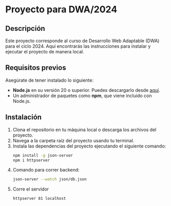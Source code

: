 # Proyecto para DWA/2024

## Descripción
Este proyecto corresponde al curso de Desarrollo Web Adaptable (DWA) para el ciclo 2024. Aquí encontrarás las instrucciones para instalar y ejecutar el proyecto de manera local.

## Requisitos previos
Asegúrate de tener instalado lo siguiente:
- **Node.js** en su versión 20 o superior. Puedes descargarlo desde [aquí](https://nodejs.org/).
- Un administrador de paquetes como **npm**, que viene incluido con Node.js.
  
## Instalación
1. Clona el repositorio en tu máquina local o descarga los archivos del proyecto.
2. Navega a la carpeta raíz del proyecto usando tu terminal.
3. Instala las dependencias del proyecto ejecutando el siguiente comando:
   ```bash
   npm install -g json-server
   npm i httpserver
4. Comando para correr backend:
   ```bash
   json-server --watch json/db.json
5. Corre el servidor 
    ```bash
   httpserver 81 localhost